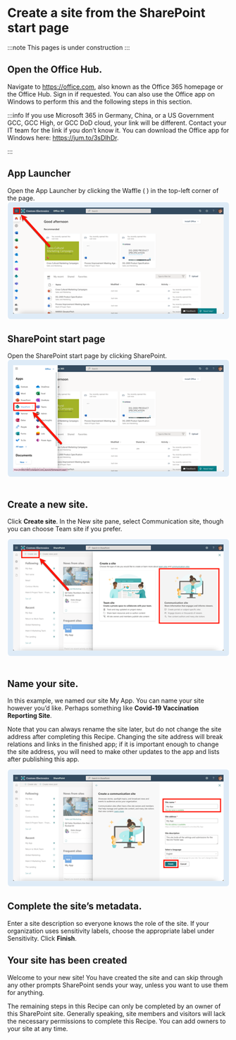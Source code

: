 # Create a site from the SharePoint start page
:::note
This pages is under construction
:::


## Open the Office Hub.
Navigate to https://office.com,  also known as the Office 365 homepage or the Office Hub. Sign in if requested. You can also use the Office app on Windows to perform this and the following steps in this section. 

:::info
If you use Microsoft 365 in Germany, China, or a US Government GCC, GCC High, or GCC DoD cloud, your link will be different. Contact your IT team for the link if you don’t know it.
  You can download the Office app for Windows here: https://jum.to/3sDIhDr.

:::
## App Launcher

Open the App Launcher by clicking the Waffle ( ) in the top-left corner of the page.
![](2022-09-27-15-24-18.png)
 
## SharePoint start page
Open the SharePoint start page by clicking   SharePoint. 
![](2022-09-27-15-24-56.png) 
 
## Create a new site.
Click **Create site**.  In the New site pane, select Communication site, though you can choose Team site if you prefer.

![](2022-09-27-15-25-11.png) 
 
## Name your site.
In this example, we named our site My App. You can name your site however you’d like. Perhaps something like **Covid-19 Vaccination Reporting Site**.

Note that you can always rename the site later, but do not change the site address after completing this Recipe. Changing the site address will break relations and links in the finished app; if it is important enough to change the site address, you will need to make other updates to the app and lists after publishing this app. 
 
![](2022-09-27-15-25-22.png)

## Complete the site’s metadata.
Enter a site description so everyone knows the role of the site. If your organization uses sensitivity labels, choose the appropriate label under Sensitivity. 
Click **Finish**.
 
## Your site has been created
Welcome to your new site! You have created the site and can skip through any other prompts SharePoint sends your way, unless you want to use them for anything.
 
The remaining steps in this Recipe can only be completed by an owner of this SharePoint site. Generally speaking, site members and visitors will lack the necessary permissions to complete this Recipe. You can add owners to your site at any time. 
 
